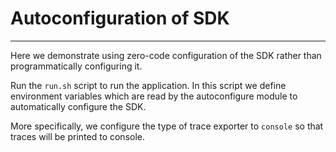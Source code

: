 # Autoconfiguration of SDK
---

Here we demonstrate using zero-code configuration of the SDK rather than programmatically configuring it.

Run the `run.sh` script to run the application. In this script we define environment variables
which are read by the autoconfigure module to automatically configure the SDK.

More specifically, we configure the type of trace exporter to `console` so that traces will be printed to console.

